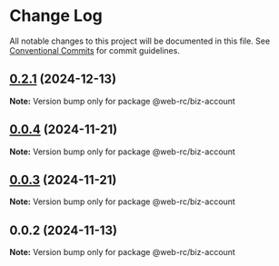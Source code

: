 # Change Log

All notable changes to this project will be documented in this file.
See [Conventional Commits](https://conventionalcommits.org) for commit guidelines.

## [0.2.1](https://github.com/weidyg/web-rc/compare/@web-rc/biz-account@0.0.4...@web-rc/biz-account@0.2.1) (2024-12-13)

**Note:** Version bump only for package @web-rc/biz-account

## [0.0.4](https://github.com/weidyg/web-rc/compare/@web-rc/biz-account@0.0.3...@web-rc/biz-account@0.0.4) (2024-11-21)

**Note:** Version bump only for package @web-rc/biz-account

## [0.0.3](https://github.com/weidyg/web-rc/compare/@web-rc/biz-account@0.0.2...@web-rc/biz-account@0.0.3) (2024-11-21)

**Note:** Version bump only for package @web-rc/biz-account

## 0.0.2 (2024-11-13)

**Note:** Version bump only for package @web-rc/biz-account
